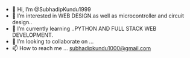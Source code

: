 - 👋 Hi, I’m @SubhadipKundu1999
- 👀 I’m interested in WEB DESIGN.as well as microcontroller  and circuit design..
- 🌱 I’m currently learning ..PYTHON AND FULL STACK WEB DEVELOPMENT.
- 💞️ I’m looking to collaborate on ...
- 📫 How to reach me ...   subhadipkundu1000@gmail.com

<!---
SubhadipKundu1999/SubhadipKundu1999 is a ✨ special ✨ repository because its `README.md` (this file) appears on your GitHub profile.
You can click the Preview link to take a look at your changes.
--->
